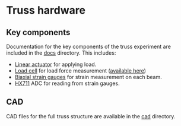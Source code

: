 # Truss hardware

## Key components

Documentation for the key components of the truss experiment are included in the [docs](./docs) directory. This includes:

- [Linear actuator](./docs/Actuonix+L16+Datasheet.pdf) for applying load.
- [Load cell](./docs/load-cell.png) for load force measurement ([available here](https://www.loadcellshop.co.uk/load-cell/in-line-load-cells/miniature-in-line-load-cell/))
- [Biaxial strain gauges](./docs/KFGS_kyowa_strain_gauge.pdf) for strain measurement on each beam.
- [HX711](./docs/hx711_english.pdf) ADC for reading from strain gauges.

## CAD

CAD files for the full truss structure are available in the [cad](./cad/) directory.
